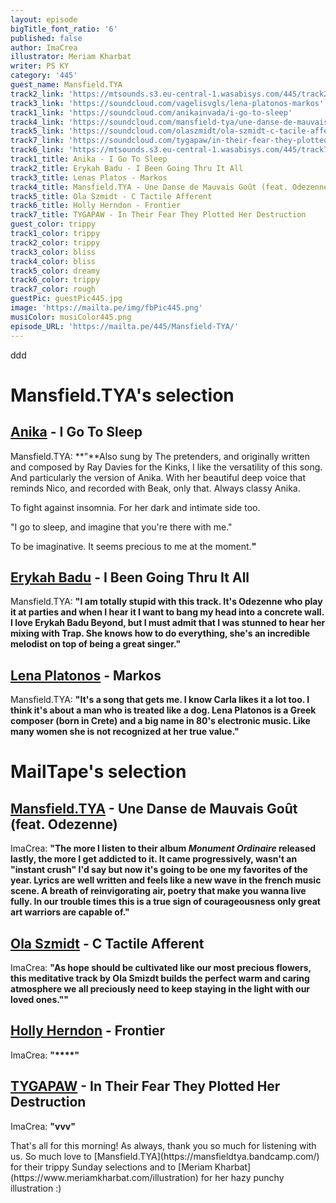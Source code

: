 ```yaml
---
layout: episode
bigTitle_font_ratio: '6'
published: false
author: ImaCrea
illustrator: Meriam Kharbat
writer: PS KY
category: '445'
guest_name: Mansfield.TYA
track2_link: 'https://mtsounds.s3.eu-central-1.wasabisys.com/445/track2.mp3'
track3_link: 'https://soundcloud.com/vagelisvgls/lena-platonos-markos'
track1_link: 'https://soundcloud.com/anikainvada/i-go-to-sleep'
track4_link: 'https://soundcloud.com/mansfield-tya/une-danse-de-mauvais-gout-feat'
track5_link: 'https://soundcloud.com/olaszmidt/ola-szmidt-c-tacile-afferent-master'
track7_link: 'https://soundcloud.com/tygapaw/in-their-fear-they-plotted-1'
track6_link: 'https://mtsounds.s3.eu-central-1.wasabisys.com/445/track7.mp3'
track1_title: Anika - I Go To Sleep
track2_title: Erykah Badu - I Been Going Thru It All
track3_title: Lenas Platos - Markos
track4_title: Mansfield.TYA - Une Danse de Mauvais Goût (feat. Odezenne)
track5_title: Ola Szmidt - C Tactile Afferent
track6_title: Holly Herndon - Frontier
track7_title: TYGAPAW - In Their Fear They Plotted Her Destruction
guest_color: trippy
track1_color: trippy
track2_color: trippy
track3_color: bliss
track4_color: bliss
track5_color: dreamy
track6_color: trippy
track7_color: rough
guestPic: guestPic445.jpg
image: 'https://mailta.pe/img/fbPic445.png'
musiColor: musiColor445.png
episode_URL: 'https://mailta.pe/445/Mansfield-TYA/'
---
```

<p id="introduction">ddd</p>

# Mansfield.TYA's selection

## [Anika](https://anika.bandcamp.com/album/anika) - I Go To Sleep
Mansfield.TYA: **"**Also sung by The pretenders, and originally written and composed by Ray Davies for the Kinks, I like the versatility of this song.
And particularly the version of Anika.
With her beautiful deep voice that reminds Nico, and recorded with Beak, only that.
Always classy Anika.

To fight against insomnia.
For her dark and intimate side too.

"I go to sleep, and imagine that you're there with me."

To be imaginative.
It seems precious to me at the moment.**"**

## [Erykah Badu](https://en.wikipedia.org/wiki/Erykah_Badu) - I Been Going Thru It All
Mansfield.TYA: **"**I am totally stupid with this track.
It's Odezenne who play it at parties and when I hear it I want to bang my head into a concrete wall.
I love Erykah Badu Beyond, but I must admit that I was stunned to hear her mixing with Trap.
She knows how to do everything, she's an incredible melodist on top of being a great singer.**"**

## [Lena Platonos](https://lenaplatonos.bandcamp.com/) - Markos
Mansfield.TYA: **"**It's a song that gets me.
I know Carla likes it a lot too.
I think it's about a man who is treated like a dog.
Lena Platonos is a Greek composer (born in Crete) and a big name in 80's electronic music.
Like many women she is not recognized at her true value.**"**

# MailTape's selection

## [Mansfield.TYA](https://mansfieldtya.bandcamp.com/) - Une Danse de Mauvais Goût (feat. Odezenne)
ImaCrea: **"**The more I listen to their album *Monument Ordinaire* released lastly, the more I get addicted to it. It came progressively, wasn't an "instant crush" I'd say but now it's going to be one my favorites of the year. Lyrics are well written and feels like a new wave in the french music scene. A breath of reinvigorating air, poetry that make you wanna live fully. In our trouble times this is a true sign of courageousness only great art warriors are capable of.**"**

## [Ola Szmidt](https://olaszmidt.bandcamp.com/track/c-tactile-afferent) - C Tactile Afferent
ImaCrea: **"**As hope should be cultivated like our most precious flowers, this meditative track by Ola Smizdt builds the perfect warm and caring atmosphere we all preciously need to keep staying in the light with our loved ones."**"**

## [Holly Herndon](https://hollyherndon.bandcamp.com/album/proto) - Frontier
ImaCrea: **"****"**

## [TYGAPAW](https://tygapaw.bandcamp.com/) - In Their Fear They Plotted Her Destruction 
ImaCrea: **"**vvv**"**

<p id="outroduction">That's all for this morning! As always, thank you so much for listening with us. So much love to [Mansfield.TYA](https://mansfieldtya.bandcamp.com/) for their trippy Sunday selections and to [Meriam Kharbat](https://www.meriamkharbat.com/illustration) for her hazy punchy illustration :)</p>

